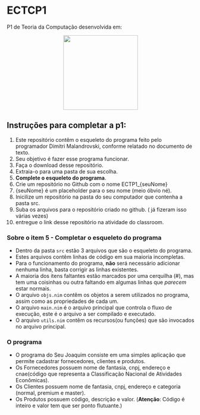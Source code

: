 # ECTCP1
P1 de Teoria da Computação desenvolvida em:

<div align="center">
  <img src="https://nim-lang.org/assets/img/logo.svg" width="200px" />
</div>


## Instruções para completar a p1:
1. Este repositório contêm o esqueleto do programa feito pelo programador Dimitri Malandrovski, conforme relatado no documento de texto.
2. Seu objetivo é fazer esse programa funcionar.
3. Faça o download desse repositório.
4. Extraia-o para uma pasta de sua escolha.
5. **Complete o esqueleto do programa**.
6. Crie um repositório no Github com o nome ECTP1_{seuNome}
7. {seuNome} é um placeholder para o seu nome (meio óbvio né). 
8. Inicilize um repositório na pasta do seu computador que contenha a pasta src.
9. Suba os arquivos para o repositório criado no github. ( já fizeram isso várias vezes) 
10. entregue o link desse repositório na atividade do classroom.


### Sobre o item 5 - Completar o esqueleto do programa
* Dentro da pasta `src` estão 3 arquivos que são o esqueleto do programa.
* Estes arquivos contêm linhas de código em sua maioria incompletas.
* Para o funcionamento do programa, **não** será necessário adicionar nenhuma linha, basta corrigir as linhas existentes.
* A maioria dos itens faltantes estão marcados por uma cerquilha (#), mas tem uma coisinhas ou outra faltando em algumas linhas que *parecem* estar normais.
* O arquivo `objs.nim` contêm os objetos a serem utilizados no programa, assim como as propriedades de cada um.
* O arquivo `main.nim` é o arquivo principal que controla o fluxo de execução, este é o arquivo a ser compilado e executado.
* O arquivo `utils.nim` contêm os recursos(ou funções) que são invocados no arquivo principal.

### O programa
* O programa do Seu Joaquim consiste em uma simples aplicação que permite cadastrar fornecedores, clientes e produtos.
* Os Fornecedores possuem nome de fantasia, cnpj, endereço e cnae(código que representa a Classificação Nacional de Atividades Econômicas).
* Os Clientes possuem nome de fantasia, cnpj, endereço e categoria (normal, premium e master).
* Os Produtos possuem código, descrição e valor. (**Atenção**: Código é inteiro e valor tem que ser ponto flutuante.)
